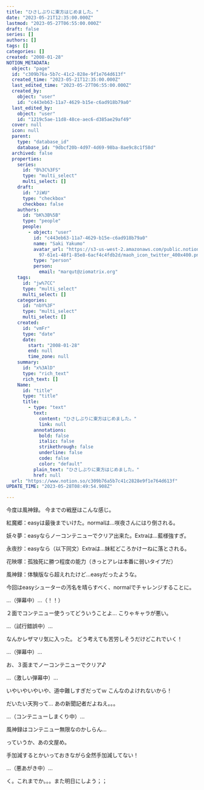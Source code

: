 ```yaml
---
title: "ひさしぶりに東方はじめました。"
date: "2023-05-21T12:35:00.000Z"
lastmod: "2023-05-27T06:55:00.000Z"
draft: false
series: []
authors: []
tags: []
categories: []
created: "2008-01-28"
NOTION_METADATA:
  object: "page"
  id: "c309b76a-5b7c-41c2-828e-9f1e764d613f"
  created_time: "2023-05-21T12:35:00.000Z"
  last_edited_time: "2023-05-27T06:55:00.000Z"
  created_by:
    object: "user"
    id: "c443eb63-11a7-4629-b15e-c6ad918b79a0"
  last_edited_by:
    object: "user"
    id: "1219c5ae-11d8-48ce-aec6-d385ae29af49"
  cover: null
  icon: null
  parent:
    type: "database_id"
    database_id: "9dbcf20b-4d97-4d69-98ba-8ae9c8c1f58d"
  archived: false
  properties:
    series:
      id: "B%3C%3FS"
      type: "multi_select"
      multi_select: []
    draft:
      id: "JiWU"
      type: "checkbox"
      checkbox: false
    authors:
      id: "bK%3B%5B"
      type: "people"
      people:
        - object: "user"
          id: "c443eb63-11a7-4629-b15e-c6ad918b79a0"
          name: "Saki Yakumo"
          avatar_url: "https://s3-us-west-2.amazonaws.com/public.notion-static.com/3ad1c4\
            97-61e1-48f1-85e8-6acf4c4fdb2d/maoh_icon_twitter_400x400.png"
          type: "person"
          person:
            email: "marqut@ziomatrix.org"
    tags:
      id: "jw%7CC"
      type: "multi_select"
      multi_select: []
    categories:
      id: "nbY%3F"
      type: "multi_select"
      multi_select: []
    created:
      id: "vmFr"
      type: "date"
      date:
        start: "2008-01-28"
        end: null
        time_zone: null
    summary:
      id: "x%3AlD"
      type: "rich_text"
      rich_text: []
    Name:
      id: "title"
      type: "title"
      title:
        - type: "text"
          text:
            content: "ひさしぶりに東方はじめました。"
            link: null
          annotations:
            bold: false
            italic: false
            strikethrough: false
            underline: false
            code: false
            color: "default"
          plain_text: "ひさしぶりに東方はじめました。"
          href: null
  url: "https://www.notion.so/c309b76a5b7c41c2828e9f1e764d613f"
UPDATE_TIME: "2023-05-28T08:49:54.908Z"

---
```

<link rel="stylesheet" href="https://cdn.jsdelivr.net/npm/katex@0.16.2/dist/katex.min.css" integrity="sha384-bYdxxUwYipFNohQlHt0bjN/LCpueqWz13HufFEV1SUatKs1cm4L6fFgCi1jT643X" crossorigin="anonymous">


今度は風神録。 今までの戦歴はこんな感じ。


紅魔郷：easyは最後までいけた。normalは…咲夜さんにはり倒される。


妖々夢：easyならノーコンテニューでクリア出来た。Extraは…藍様強すぎ。


永夜抄：easyなら（以下同文）Extraは…妹紅どころかけーねに落とされる。


花映塚：孤独死に勝つ程度の能力（きっとアレは本番に弱いタイプだ）


風神録：体験版なら超えれたけど…easyだったような。


今回はeasyシューターの汚名を晴らすべく、normalでチャレンジすることに。


…（弾幕中）…（！！）


２面でコンテニュー使うってどういうことよ… こりゃキャラが悪い。


…（試行錯誤中）…


なんかレザマリ気に入った。 どう考えても苦労しそうだけどこれでいく！


…（弾幕中）…


お、３面までノーコンテニューでクリア♪


…（激しい弾幕中）…


いやいやいやいや、道中難しすぎだってｗ こんなのよけれないから！


だいたい天狗って… あの新聞記者だよねえ。。。


…（コンテニューしまくり中）…


風神録はコンテニュー無限なのかしらん…


っていうか、あの文屋め。


手加減するとかいっておきながら全然手加減してない！


…（悪あがき中）…


く。これまでか。。。また明日にしよう；；

